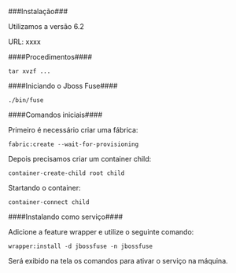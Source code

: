 ###Instalação###

Utilizamos a versão 6.2

URL: xxxx

####Procedimentos####

```
tar xvzf ...
```

####Iniciando o Jboss Fuse####

```
./bin/fuse
```

####Comandos iniciais####

Primeiro é necessário criar uma fábrica:

```
fabric:create --wait-for-provisioning
```

Depois precisamos criar um container child:

```
container-create-child root child
```

Startando o container:

```
container-connect child
```

####Instalando como serviço####

Adicione a feature wrapper e utilize o seguinte comando:

```
wrapper:install -d jbossfuse -n jbossfuse
```

Será exibido na tela os comandos para ativar o serviço na máquina.

